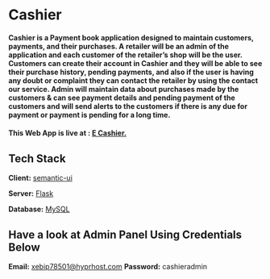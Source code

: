 # Cashier

#### Cashier is a Payment book application designed to maintain customers, payments, and their purchases. A retailer will be an admin of the application and each customer of the retailer’s shop will be the user. Customers can create their account in Cashier and they will be able to see their purchase history, pending payments, and also if the user is having any doubt or complaint they can contact the retailer by using the contact our service. Admin will maintain data about purchases made by the customers & can see payment details and pending payment of the customers and will send alerts to the customers if there is any due for payment or payment is pending for a long time.


#### This Web App is live at : [E Cashier.](https://e-cashier.herokuapp.com/)

## Tech Stack

**Client:** [semantic-ui](https://semantic-ui.com/)

**Server:** [Flask](https://flask.palletsprojects.com/en/2.0.x/)

**Database:** [MySQL](https://remotemysql.com/)

## Have a look at Admin Panel Using Credentials Below
**Email:** xebip78501@hyprhost.com
**Password:** cashieradmin

